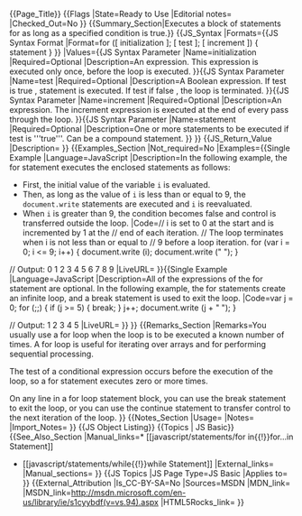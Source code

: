 {{Page_Title}}
{{Flags
|State=Ready to Use
|Editorial notes=
|Checked_Out=No
}}
{{Summary_Section|Executes a block of statements for as long as a specified condition is true.}}
{{JS_Syntax
|Formats={{JS Syntax Format
|Format=for ([ initialization ]; [ test ]; [ increment ]) {
    statement
}
}}
|Values={{JS Syntax Parameter
|Name=initialization
|Required=Optional
|Description=An expression. This expression is executed only once, before the loop is executed.
}}{{JS Syntax Parameter
|Name=test
|Required=Optional
|Description=A Boolean expression. If test is true , statement is executed. If test if false , the loop is terminated.
}}{{JS Syntax Parameter
|Name=increment
|Required=Optional
|Description=An expression. The increment expression is executed at the end of every pass through the loop.
}}{{JS Syntax Parameter
|Name=statement
|Required=Optional
|Description=One or more statements to be executed if test is '''true'''. Can be a compound statement.
}}
}}
{{JS_Return_Value
|Description=
}}
{{Examples_Section
|Not_required=No
|Examples={{Single Example
|Language=JavaScript
|Description=In the following example, the for statement executes the enclosed statements as follows:

* First, the initial value of the variable <code>i</code> is evaluated.
* Then, as long as the value of <code>i</code> is less than or equal to 9, the <code>document.write</code> statements are executed and <code>i</code> is reevaluated.
* When <code>i</code> is greater than 9, the condition becomes false and control is transferred outside the loop.
|Code=// i is set to 0 at the start and is incremented by 1 at the
 // end of each iteration.
 // The loop terminates when i is not less than or equal to
 // 9 before a loop iteration.
 for (var i = 0; i &lt;= 9; i++) {
    document.write (i);
    document.write (" ");
 }
 
 // Output: 0 1 2 3 4 5 6 7 8 9
|LiveURL=
}}{{Single Example
|Language=JavaScript
|Description=All of the expressions of the for statement are optional. In the following example, the for statements create an infinite loop, and a break statement is used to exit the loop.
|Code=var j = 0;
 for (;;) {
     if (j &gt;= 5) {
         break;
     }
     j++;
     document.write (j + " ");
 }
 
 // Output: 1 2 3 4 5
|LiveURL=
}}
}}
{{Remarks_Section
|Remarks=You usually use a for loop when the loop is to be executed a known number of times. A for loop is useful for iterating over arrays and for performing sequential processing.

The test of a conditional expression occurs before the execution of the loop, so a for statement executes zero or more times.

On any line in a for loop statement block, you can use the break statement to exit the loop, or you can use the continue statement to transfer control to the next iteration of the loop.
}}
{{Notes_Section
|Usage=
|Notes=
|Import_Notes=
}}
{{JS Object Listing}}
{{Topics | JS Basic}}
{{See_Also_Section
|Manual_links=* [[javascript/statements/for in{{!}}for...in Statement]]
* [[javascript/statements/while{{!}}while Statement]]
|External_links=
|Manual_sections=
}}
{{JS Topics
|JS Page Type=JS Basic
|Applies to=
}}
{{External_Attribution
|Is_CC-BY-SA=No
|Sources=MSDN
|MDN_link=
|MSDN_link=http://msdn.microsoft.com/en-us/library/ie/s1cyybdf(v=vs.94).aspx
|HTML5Rocks_link=
}}